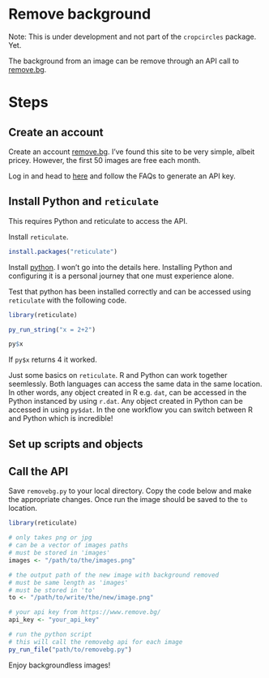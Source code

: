 
# Remove background

Note: This is under development and not part of the `cropcircles`
package. Yet.

The background from an image can be remove through an API call to
[remove.bg](https://www.remove.bg/).

# Steps

## Create an account

Create an account [remove.bg](https://www.remove.bg/). I’ve found this
site to be very simple, albeit pricey. However, the first 50 images are
free each month.

Log in and head to
[here](https://www.remove.bg/tools-api/api-commandline) and follow the
FAQs to generate an API key.

## Install Python and `reticulate`

This requires Python and reticulate to access the API.

Install `reticulate`.

``` r
install.packages("reticulate")
```

Install [python](https://www.python.org/downloads/). I won’t go into the
details here. Installing Python and configuring it is a personal journey
that one must experience alone.

Test that python has been installed correctly and can be accessed using
`reticulate` with the following code.

``` r
library(reticulate)

py_run_string("x = 2+2")

py$x
```

If `py$x` returns 4 it worked.

Just some basics on `reticulate`. R and Python can work together
seemlessly. Both languages can access the same data in the same
location. In other words, any object created in R e.g. `dat`, can be
accessed in the Python instanced by using `r.dat`. Any object created in
Python can be accessed in using `py$dat`. In the one workflow you can
switch between R and Python which is incredible!

## Set up scripts and objects

## Call the API

Save `removebg.py` to your local directory. Copy the code below and make
the appropriate changes. Once run the image should be saved to the `to`
location.

``` r
library(reticulate)

# only takes png or jpg
# can be a vector of images paths
# must be stored in 'images'
images <- "/path/to/the/images.png"

# the output path of the new image with background removed
# must be same length as 'images'
# must be stored in 'to'
to <- "/path/to/write/the/new/image.png"

# your api key from https://www.remove.bg/
api_key <- "your_api_key"

# run the python script
# this will call the removebg api for each image
py_run_file("path/to/removebg.py")
```

Enjoy backgroundless images!
